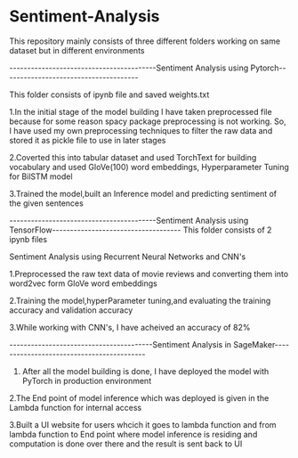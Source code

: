 # Sentiment-Analysis
This repository mainly consists of three different folders working on same dataset but in different environments

-----------------------------------------Sentiment Analysis using Pytorch--------------------------------------

This folder consists of ipynb file and saved weights.txt

1.In the initial stage of the model building I have taken preprocessed file because for some reason spacy package preprocessing is not working. So, I have used my own preprocessing techniques to filter the raw data and stored it as pickle file to use in later stages

2.Coverted this into tabular dataset and used TorchText for building vocabulary and used GloVe(100) word embeddings, Hyperparameter Tuning for BilSTM model

3.Trained the model,built an Inference model and predicting sentiment of the given sentences

-----------------------------------------Sentiment Analysis using TensorFlow------------------------------------
This folder consists of 2 ipynb files

Sentiment Analysis using Recurrent Neural Networks and CNN's

1.Preprocessed the raw text data of movie reviews and converting them into word2vec form GloVe word embeddings

2.Training the model,hyperParameter tuning,and evaluating the training accuracy and validation accuracy

3.While working with CNN's, I have acheived an accuracy of 82% 

----------------------------------------Sentiment Analysis in SageMaker------------------------------------------

1. After all the model building is done, I have deployed the model with PyTorch in production environment

2.The End point of model inference which was deployed is given in the Lambda function for internal access

3.Built a UI website for users whcich it goes to lambda function and from lambda function to End point where model inference is residing and computation is done over there and the result is sent back to UI 
